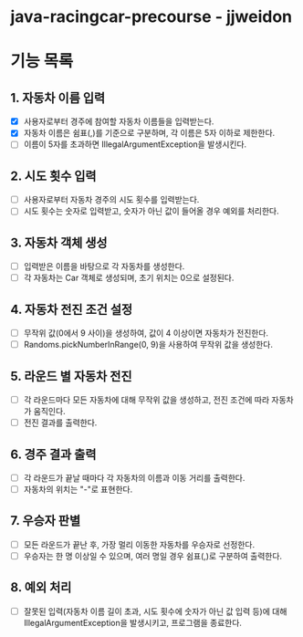 # java-racingcar-precourse - jjweidon

# 기능 목록

## 1. 자동차 이름 입력
- [X] 사용자로부터 경주에 참여할 자동차 이름들을 입력받는다.
- [X] 자동차 이름은 쉼표(,)를 기준으로 구분하며, 각 이름은 5자 이하로 제한한다.
- [ ] 이름이 5자를 초과하면 IllegalArgumentException을 발생시킨다.

## 2. 시도 횟수 입력
- [ ] 사용자로부터 자동차 경주의 시도 횟수를 입력받는다.
- [ ] 시도 횟수는 숫자로 입력받고, 숫자가 아닌 값이 들어올 경우 예외를 처리한다. 

## 3. 자동차 객체 생성
- [ ] 입력받은 이름을 바탕으로 각 자동차를 생성한다.
- [ ] 각 자동차는 Car 객체로 생성되며, 초기 위치는 0으로 설정된다.

## 4. 자동차 전진 조건 설정
- [ ] 무작위 값(0에서 9 사이)을 생성하여, 값이 4 이상이면 자동차가 전진한다.
- [ ] Randoms.pickNumberInRange(0, 9)을 사용하여 무작위 값을 생성한다. 

## 5. 라운드 별 자동차 전진
- [ ] 각 라운드마다 모든 자동차에 대해 무작위 값을 생성하고, 전진 조건에 따라 자동차가 움직인다.
- [ ] 전진 결과를 출력한다.

## 6. 경주 결과 출력
- [ ] 각 라운드가 끝날 때마다 각 자동차의 이름과 이동 거리를 출력한다.
- [ ] 자동차의 위치는 "-"로 표현한다.

## 7. 우승자 판별
- [ ] 모든 라운드가 끝난 후, 가장 멀리 이동한 자동차를 우승자로 선정한다.
- [ ] 우승자는 한 명 이상일 수 있으며, 여러 명일 경우 쉼표(,)로 구분하여 출력한다.

## 8. 예외 처리
- [ ] 잘못된 입력(자동차 이름 길이 초과, 시도 횟수에 숫자가 아닌 값 입력 등)에 대해 IllegalArgumentException을 발생시키고, 프로그램을 종료한다.